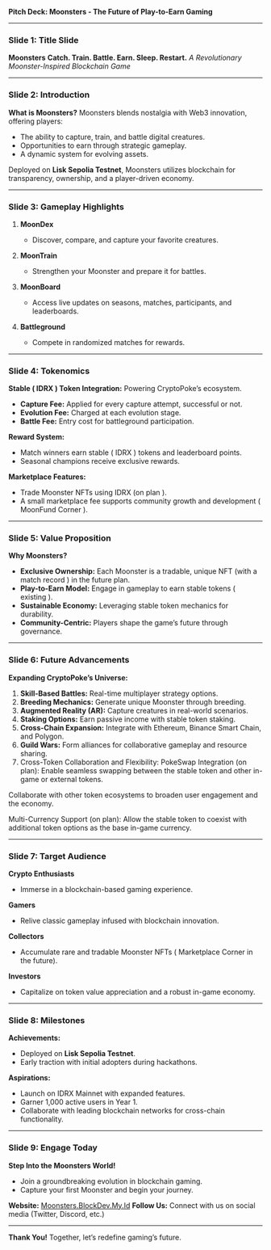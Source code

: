 **Pitch Deck: Moonsters - The Future of Play-to-Earn Gaming**

---

### Slide 1: **Title Slide**

**Moonsters**
**Catch. Train. Battle. Earn. Sleep. Restart.**
*A Revolutionary Moonster-Inspired Blockchain Game*

---

### Slide 2: **Introduction**

**What is Moonsters?**
Moonsters blends nostalgia with Web3 innovation, offering players:

* The ability to capture, train, and battle digital creatures.
* Opportunities to earn through strategic gameplay.
* A dynamic system for evolving assets.

Deployed on **Lisk Sepolia Testnet**, Moonsters utilizes blockchain for transparency, ownership, and a player-driven economy.

---

### Slide 3: **Gameplay Highlights**

1. **MoonDex**

   * Discover, compare, and capture your favorite creatures.
2. **MoonTrain**

   * Strengthen your Moonster and prepare it for battles.
3. **MoonBoard**

   * Access live updates on seasons, matches, participants, and leaderboards.
4. **Battleground**

   * Compete in randomized matches for rewards.

---

### Slide 4: **Tokenomics**

**Stable ( IDRX ) Token Integration:** Powering CryptoPoke’s ecosystem.

* **Capture Fee:** Applied for every capture attempt, successful or not.
* **Evolution Fee:** Charged at each evolution stage.
* **Battle Fee:** Entry cost for battleground participation.

**Reward System:**

* Match winners earn stable ( IDRX ) tokens and leaderboard points.
* Seasonal champions receive exclusive rewards.

**Marketplace Features:**

* Trade Moonster NFTs using IDRX (on plan ).
* A small marketplace fee supports community growth and development ( MoonFund Corner ).

---

### Slide 5: **Value Proposition**

**Why Moonsters?**

* **Exclusive Ownership:** Each Moonster is a tradable, unique NFT (with a match record ) in the future plan.
* **Play-to-Earn Model:** Engage in gameplay to earn stable tokens ( existing ).
* **Sustainable Economy:** Leveraging stable token mechanics for durability.
* **Community-Centric:** Players shape the game’s future through governance.

---

### Slide 6: **Future Advancements**

**Expanding CryptoPoke’s Universe:**

1. **Skill-Based Battles:** Real-time multiplayer strategy options.
2. **Breeding Mechanics:** Generate unique Moonster through breeding.
3. **Augmented Reality (AR):** Capture creatures in real-world scenarios.
4. **Staking Options:** Earn passive income with stable token staking.
5. **Cross-Chain Expansion:** Integrate with Ethereum, Binance Smart Chain, and Polygon.
6. **Guild Wars:** Form alliances for collaborative gameplay and resource sharing.
7. Cross-Token Collaboration and Flexibility:
PokeSwap Integration (on plan): Enable seamless swapping between the stable token and other in-game or external tokens. 

Collaborate with other token ecosystems to broaden user engagement and the economy.

Multi-Currency Support (on plan): Allow the stable token to coexist with additional token options as the base in-game currency.

---

### Slide 7: **Target Audience**

**Crypto Enthusiasts**

* Immerse in a blockchain-based gaming experience.

**Gamers**

* Relive classic gameplay infused with blockchain innovation.

**Collectors**

* Accumulate rare and tradable Moonster NFTs ( Marketplace Corner in the future).

**Investors**

* Capitalize on token value appreciation and a robust in-game economy.

---

### Slide 8: **Milestones**

**Achievements:**

* Deployed on **Lisk Sepolia Testnet**.
* Early traction with initial adopters during hackathons.

**Aspirations:**

* Launch on IDRX Mainnet with expanded features.
* Garner 1,000 active users in Year 1.
* Collaborate with leading blockchain networks for cross-chain functionality.

---

### Slide 9: **Engage Today**

**Step Into the Moonsters World!**

* Join a groundbreaking evolution in blockchain gaming.
* Capture your first Moonster and begin your journey.

**Website:** [Moonsters.BlockDev.My.Id](#)
**Follow Us:** Connect with us on social media (Twitter, Discord, etc.)

---

**Thank You!**
Together, let’s redefine gaming’s future.
